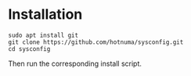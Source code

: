 # Installation

```
sudo apt install git
git clone https://github.com/hotnuma/sysconfig.git
cd sysconfig
```

Then run the corresponding install script.


